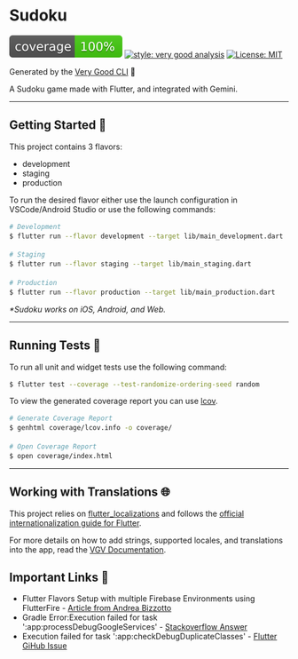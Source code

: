 # Sudoku

![coverage][coverage_badge]
[![style: very good analysis][very_good_analysis_badge]][very_good_analysis_link]
[![License: MIT][license_badge]][license_link]

Generated by the [Very Good CLI][very_good_cli_link] 🤖

A Sudoku game made with Flutter, and integrated with Gemini.

---

## Getting Started 🚀

This project contains 3 flavors:

- development
- staging
- production

To run the desired flavor either use the launch configuration in VSCode/Android Studio or use the following commands:

```sh
# Development
$ flutter run --flavor development --target lib/main_development.dart

# Staging
$ flutter run --flavor staging --target lib/main_staging.dart

# Production
$ flutter run --flavor production --target lib/main_production.dart
```

_\*Sudoku works on iOS, Android, and Web._

---

## Running Tests 🧪

To run all unit and widget tests use the following command:

```sh
$ flutter test --coverage --test-randomize-ordering-seed random
```

To view the generated coverage report you can use [lcov](https://github.com/linux-test-project/lcov).

```sh
# Generate Coverage Report
$ genhtml coverage/lcov.info -o coverage/

# Open Coverage Report
$ open coverage/index.html
```

---

## Working with Translations 🌐

This project relies on [flutter_localizations][flutter_localizations_link] and follows the [official internationalization guide for Flutter][internationalization_link].

For more details on how to add strings, supported locales, and translations into the app, read the [VGV Documentation][very_good_localizations].

## Important Links 🔗

- Flutter Flavors Setup with multiple Firebase Environments using FlutterFire - [Article from Andrea Bizzotto][flavours_flutterfire]
- Gradle Error:Execution failed for task ':app:processDebugGoogleServices' - [Stackoverflow Answer][gradle_error_google_services]
- Execution failed for task ':app:checkDebugDuplicateClasses' - [Flutter GiHub Issue][debug_duplicate_classes]

[coverage_badge]: coverage_badge.svg
[flutter_localizations_link]: https://api.flutter.dev/flutter/flutter_localizations/flutter_localizations-library.html
[internationalization_link]: https://flutter.dev/docs/development/accessibility-and-localization/internationalization
[license_badge]: https://img.shields.io/badge/license-MIT-blue.svg
[license_link]: https://opensource.org/licenses/MIT
[very_good_analysis_badge]: https://img.shields.io/badge/style-very_good_analysis-B22C89.svg
[very_good_analysis_link]: https://pub.dev/packages/very_good_analysis
[very_good_cli_link]: https://github.com/VeryGoodOpenSource/very_good_cli
[very_good_localizations]: https://cli.vgv.dev/docs/templates/core#working-with-translations-
[flavours_flutterfire]: https://codewithandrea.com/articles/flutter-flavors-for-firebase-apps/
[gradle_error_google_services]: https://stackoverflow.com/questions/33572465/gradle-errorexecution-failed-for-task-appprocessdebuggoogleservices
[debug_duplicate_classes]: https://github.com/flutter/flutter/issues/119247#issuecomment-1405825291
